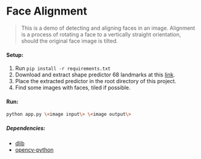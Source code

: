 Face Alignment
===

> This is a demo of detecting and aligning faces in an image.
Alignment is a process of rotating a face to a vertically straight orientation, should the original face image is tilted.

#### Setup:
1. Run `pip install -r requirements.txt`
2. Download and extract shape predictor 68 landmarks at this [link](http://dlib.net/files/shape_predictor_68_face_landmarks.dat.bz2).
3. Place the extracted predictor in the root directory of this project.
4. Find some images with faces, tiled if possible.

#### Run:
```bash
python app.py \<image input\> \<image output\>
```

##### Dependencies:
- [dlib](http://dlib.net/)
- [opencv-python](http://docs.opencv.org/3.0-beta/doc/py_tutorials/py_tutorials.html)

